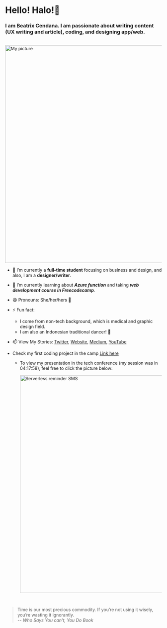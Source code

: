 # Hello! Halo!👋

### I am Beatrix Cendana. I am passionate about writing content (UX writing and article), coding, and designing app/web. 

<br>

<img src = "https://drive.google.com/uc?export=view&id=1lrKuZaRAqsQQq0zaxt-9JHZOLXJJ6UVm" alt = "My picture" width = 700/>

<br>


- 🔭 I’m currently a **full-time student** focusing on business and design, and also, I am a **designer/writer**.   

- 🌱 I’m currently learning about ***Azure function*** and taking ***web development course in Freecodecamp***.
- 😄 Pronouns: She/her/hers 👸
- ⚡ Fun fact: 
   - I come from non-tech background, which is medical and graphic design field. 
   - I am also an Indonesian traditional dancer! 💃
- 📫 View My Stories: [Twitter](https://twitter.com/Beatrixcdn), [Website](http://beatrixcendana.com/), [Medium](https://medium.com/@beatrixcendana), [YouTube](https://youtube.com/beatrixcendana)
- Check my first coding project in the camp [Link here](https://github.com/beatrixcendana/Food-API-Generator-V1/blob/main/blog.md)
   - To view my presentation in the tech conference (my session was in 04:17:58), feel free to click the picture below:
   
      
      <a href="https://www.youtube.com/watch?v=l_1BhV-dtMk&t=16434s"><img src="https://i.imgur.com/eCgb5aN.jpg" title="Serverless reminder SMS" width = 700/></a>

<br> 

> Time is our most precious commodity. If you’re not using it wisely, you’re wasting it ignorantly. <br/>
> -- *Who Says You can't, You Do Book*

